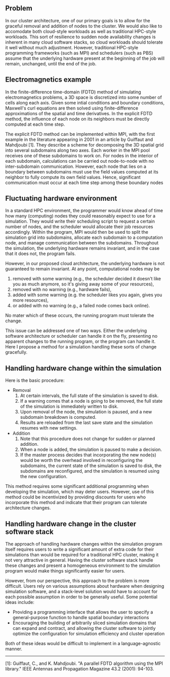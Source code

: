 ## Problem ##
In our cluster architecture, one of our primary goals is to allow for the graceful removal and addition of nodes to the cluster. We would also like to accomodate both cloud-style workloads as well as traditional HPC-style workloads. This sort of resilience to sudden node availability changes is inherent in many cloud software stacks, so cloud workloads should tolerate it well without much adjustment. However, traditional HPC-style programming frameworks (such as MPI)  and schedulers (such as PBS) assume that the underlying hardware present at the beginning of the job will remain, unchanged, until the end of the job.

## Electromagnetics example ##
In the finite-difference time-domain (FDTD) method of simulating electromagnetics problems, a 3D space is discretized into some number of cells along each axis. Given some intial conditions and boundary conditions, Maxwell's curl equations are then solved using finite-difference approximations of the spatial and time derivatives. In the explicit FDTD method, the influence of each node on its neighbors must be directly computed at each time step.

The explicit FDTD method can be implemented within MPI, with the first example in the literature appearing in 2001 in an article by Guiffaut and Mahdjoubi [1]. They describe a scheme for decomposing the 3D spatial grid into several subdomains along two axes. Each worker in the MPI pool receives one of these subdomains to work on. For nodes in the interior of each subdomain, calculations can be carried out node-to-node with no inter-subdomain communication. However, each node that lies on a boundary between subdomains must use the field values computed at its neighbor to fully compute its own field values. Hence, significant communication must occur at each time step among these boundary nodes

## Fluctuating hardware environment ##
In a standard HPC environment, the programmer would know ahead of time how many (computing) nodes they could reasonably expect to use for a simulation. They would write their scheduling script to request a certain number of nodes, and the scheduler would allocate their job resources accordingly. Within the program, MPI would then be used to split the simulation grid into subdomains, allocate each subdomain to a computation node, and manage communication between the subdomains. Throughout the simulation, the underlying hardware remains invariant, and in the case that it does not, the program fails.

However, in our proposed cloud architecture, the underlying hardware is not guaranteed to remain invariant.
At any point, computational nodes may be

1. removed with some warning (e.g., the scheduler decided it doesn't like you as much anymore, so it's giving away some of your resources), 
2. removed with no warning (e.g., hardware fails),
3. added with some warning (e.g. the scheduler likes you again, gives you more resources),
4. or added with no warning (e.g., a failed node comes back online).

No mater which of these occurs, the running program must tolerate the change.

This issue can be addressed one of two ways. Either the underlying software architecture or scheduler can handle it on the fly, presenting no apparent changes to the running program, or the program can handle it. Here I propose a method for a simulation handling these sorts of change gracefully.

## Handling hardware change within the simulation ##
Here is the basic procedure:

* Removal
    1. At certain intervals, the full state of the simulation is saved to disk.
    2. If a warning comes that a node is going to be removed, the full state of the simulation is immediately written to disk.
    3. Upon removal of the node, the simulation is paused, and a new subdomain breakdown is computed.
    4. Results are reloaded from the last save state and the simulation resumes with new settings.
* Addition
    1. Note that this procedure does not change for sudden or planned addition.
    2. When a node is added, the simulation is paused to make a decision.
    3. If the master process decides that incorporating the new node(s) would be worth the overhead involved in reconfiguring the subdomains, the current state of the simulation is saved to disk, the subdomains are reconfigured, and the simulation is resumed using the new configuration.

This method requires some significant additional programming when developing the simulation, which may deter users. However, use of this method could be incentivized by providing discounts for users who incorporate this method and indicate that their program can tolerate architecture changes.

## Handling hardware change in the cluster software stack ##
The approach of handling hardware changes within the simulation program itself requires users to write a significant amount of extra code for their simulations than would be required for a traditional HPC cluster, making it not very attractive in general. Having the cluster software stack handle these changes and present a homogeneous environment to the simulation program would make things significantly easier for users.

However, from our perspective, this approach to the problem is more difficult. Users rely on various assumptions about hardware when designing simulation software, and a stack-level solution would have to account for each possible assumption in order to be generally useful. Some potential ideas include:

* Providing a programming interface that allows the user to specify a general-purpose function to handle spatial boundary interactions
* Encouraging the building of arbitrarily sliced simulation domains that can expand and contract, and allowing the cluster software to jointly optimize the configuration for simulation efficiency and cluster operation

Both of these ideas would be difficult to implement in a language-agnostic manner.


***


[1]: Guiffaut, C., and K. Mahdjoubi. "A parallel FDTD algorithm using the MPI library." IEEE Antennas and Propagation Magazine 43.2 (2001): 94-103.